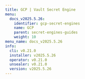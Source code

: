 ```yaml
---
title: GCP | Vault Secret Engine
menu:
  docs_v2025.5.26:
    identifier: gcp-secret-engines
    name: GCP
    parent: secret-engines-guides
    weight: 10
menu_name: docs_v2025.5.26
info:
  cli: v0.21.0
  installer: v2025.5.26
  operator: v0.21.0
  unsealer: v0.21.0
  version: v2025.5.26
---
```


